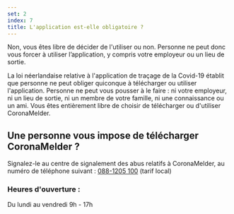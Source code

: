 ```yaml
---
set: 2
index: 7
title: L'application est-elle obligatoire ?
---
```

Non, vous êtes libre de décider de l'utiliser ou non. Personne ne peut donc vous forcer à utiliser l’application, y compris votre employeur ou un lieu de sortie.

La loi néerlandaise relative à l'application de traçage de la Covid-19 établit que personne ne peut obliger quiconque à télécharger ou utiliser l'application. Personne ne peut vous pousser à le faire : ni votre employeur, ni un lieu de sortie, ni un membre de votre famille, ni une connaissance ou un ami. Vous êtes entièrement libre de choisir de télécharger ou d'utiliser CoronaMelder.

## Une personne vous impose de télécharger CoronaMelder ? 

Signalez-le au centre de signalement des abus relatifs à CoronaMelder, au numéro de téléphone suivant : <a href="tel:0881205100">088-1205 100</a> (tarif local)

### Heures d'ouverture :

Du lundi au vendredi
9h - 17h

